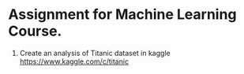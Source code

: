# Assignment for Machine Learning Course. 
1.  Create an analysis of Titanic dataset in kaggle https://www.kaggle.com/c/titanic
